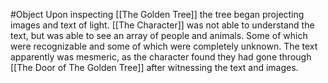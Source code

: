 #Object 
Upon inspecting [[The Golden Tree]] the tree began projecting images and text of light. [[The Character]] was not able to understand the text, but was able to see an array of people and animals. Some of which were recognizable and some of which were completely unknown. The text apparently was mesmeric, as the character found they had gone through [[The Door of The Golden Tree]] after witnessing the text and images.